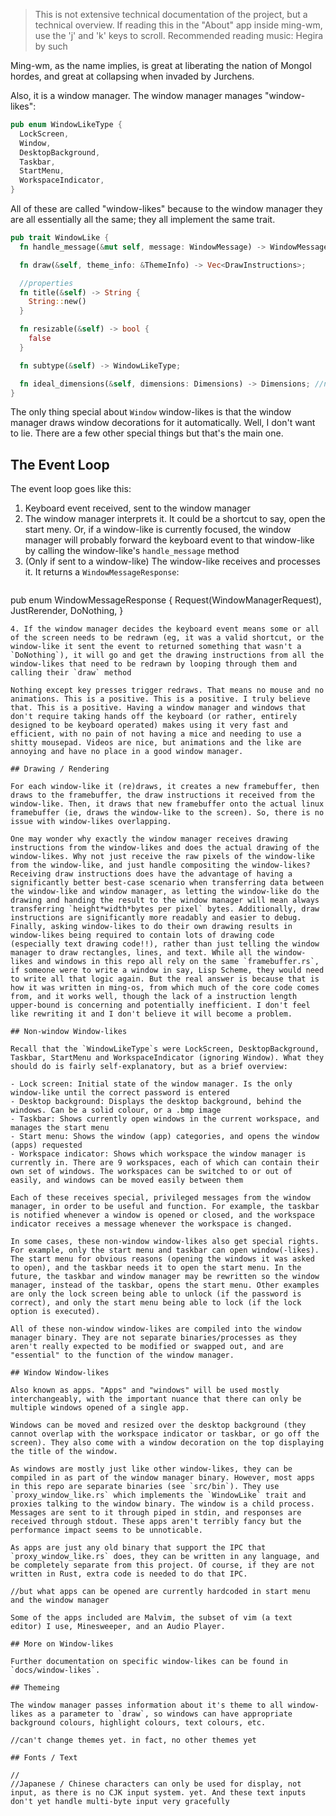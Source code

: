 > This is not extensive technical documentation of the project, but a technical overview.
> If reading this in the "About" app inside ming-wm, use the 'j' and 'k' keys to scroll.
> Recommended reading music: Hegira by such

Ming-wm, as the name implies, is great at liberating the nation of Mongol hordes, and great at collapsing when invaded by Jurchens.

Also, it is a window manager. The window manager manages "window-likes":

```rust
pub enum WindowLikeType {
  LockScreen,
  Window,
  DesktopBackground,
  Taskbar,
  StartMenu,
  WorkspaceIndicator,
}
```

All of these are called "window-likes" because to the window manager they are all essentially all the same; they all implement the same trait.

```rust
pub trait WindowLike {
  fn handle_message(&mut self, message: WindowMessage) -> WindowMessageResponse;

  fn draw(&self, theme_info: &ThemeInfo) -> Vec<DrawInstructions>;

  //properties
  fn title(&self) -> String {
    String::new()
  }

  fn resizable(&self) -> bool {
    false
  }

  fn subtype(&self) -> WindowLikeType;

  fn ideal_dimensions(&self, dimensions: Dimensions) -> Dimensions; //needs &self or its not object safe or some bullcrap
}
```

The only thing special about `Window` window-likes is that the window manager draws window decorations for it automatically. Well, I don't want to lie. There are a few other special things but that's the main one.

## The Event Loop

The event loop goes like this:

1. Keyboard event received, sent to the window manager
2. The window manager interprets it. It could be a shortcut to say, open the start meny. Or, if a window-like is currently focused, the window manager will probably forward the keyboard event to that window-like by calling the window-like's `handle_message` method
3. (Only if sent to a window-like) The window-like receives and processes it. It returns a `WindowMessageResponse`:
>>> ```rust
pub enum WindowMessageResponse {
  Request(WindowManagerRequest),
  JustRerender,
  DoNothing,
}
```
4. If the window manager decides the keyboard event means some or all of the screen needs to be redrawn (eg, it was a valid shortcut, or the window-like it sent the event to returned something that wasn't a `DoNothing`), it will go and get the drawing instructions from all the window-likes that need to be redrawn by looping through them and calling their `draw` method

Nothing except key presses trigger redraws. That means no mouse and no animations. This is a positive. This is a positive. I truly believe that. This is a positive. Having a window manager and windows that don't require taking hands off the keyboard (or rather, entirely designed to be keyboard operated) makes using it very fast and efficient, with no pain of not having a mice and needing to use a shitty mousepad. Videos are nice, but animations and the like are annoying and have no place in a good window manager.

## Drawing / Rendering

For each window-like it (re)draws, it creates a new framebuffer, then draws to the framebuffer, the draw instructions it received from the window-like. Then, it draws that new framebuffer onto the actual linux framebuffer (ie, draws the window-like to the screen). So, there is no issue with window-likes overlapping.

One may wonder why exactly the window manager receives drawing instructions from the window-likes and does the actual drawing of the window-likes. Why not just receive the raw pixels of the window-like from the window-like, and just handle compositing the window-likes? Receiving draw instructions does have the advantage of having a significantly better best-case scenario when transferring data between the window-like and window manager, as letting the window-like do the drawing and handing the result to the window manager will mean always transferring `height*width*bytes per pixel` bytes. Additionally, draw instructions are significantly more readably and easier to debug. Finally, asking window-likes to do their own drawing results in window-likes being required to contain lots of drawing code (especially text drawing code!!), rather than just telling the window manager to draw rectangles, lines, and text. While all the window-likes and windows in this repo all rely on the same `framebuffer.rs`, if someone were to write a window in say, Lisp Scheme, they would need to write all that logic again. But the real answer is because that is how it was written in ming-os, from which much of the core code comes from, and it works well, though the lack of a instruction length upper-bound is concerning and potentially inefficient. I don't feel like rewriting it and I don't believe it will become a problem.

## Non-window Window-likes

Recall that the `WindowLikeType`s were LockScreen, DesktopBackground, Taskbar, StartMenu and WorkspaceIndicator (ignoring Window). What they should do is fairly self-explanatory, but as a brief overview:

- Lock screen: Initial state of the window manager. Is the only window-like until the correct password is entered
- Desktop background: Displays the desktop background, behind the windows. Can be a solid colour, or a .bmp image
- Taskbar: Shows currently open windows in the current workspace, and manages the start menu
- Start menu: Shows the window (app) categories, and opens the window (apps) requested
- Workspace indicator: Shows which workspace the window manager is currently in. There are 9 workspaces, each of which can contain their own set of windows. The workspaces can be switched to or out of easily, and windows can be moved easily between them

Each of these receives special, privileged messages from the window manager, in order to be useful and function. For example, the taskbar is notified whenever a window is opened or closed, and the workspace indicator receives a message whenever the workspace is changed.

In some cases, these non-window window-likes also get special rights. For example, only the start menu and taskbar can open window(-likes). The start menu for obvious reasons (opening the windows it was asked to open), and the taskbar needs it to open the start menu. In the future, the taskbar and window manager may be rewritten so the window manager, instead of the taskbar, opens the start menu. Other examples are only the lock screen being able to unlock (if the password is correct), and only the start menu being able to lock (if the lock option is executed).

All of these non-window window-likes are compiled into the window manager binary. They are not separate binaries/processes as they aren't really expected to be modified or swapped out, and are "essential" to the function of the window manager.

## Window Window-likes

Also known as apps. "Apps" and "windows" will be used mostly interchangeably, with the important nuance that there can only be multiple windows opened of a single app.

Windows can be moved and resized over the desktop background (they cannot overlap with the workspace indicator or taskbar, or go off the screen). They also come with a window decoration on the top displaying the title of the window.

As windows are mostly just like other window-likes, they can be compiled in as part of the window manager binary. However, most apps in this repo are separate binaries (see `src/bin`). They use `proxy_window_like.rs` which implements the `WindowLike` trait and proxies talking to the window binary. The window is a child process. Messages are sent to it through piped in stdin, and responses are received through stdout. These apps aren't terribly fancy but the performance impact seems to be unnoticable.

As apps are just any old binary that support the IPC that `proxy_window_like.rs` does, they can be written in any language, and be completely separate from this project. Of course, if they are not written in Rust, extra code is needed to do that IPC.

//but what apps can be opened are currently hardcoded in start menu and the window manager

Some of the apps included are Malvim, the subset of vim (a text editor) I use, Minesweeper, and an Audio Player.

## More on Window-likes

Further documentation on specific window-likes can be found in `docs/window-likes`.

## Themeing

The window manager passes information about it's theme to all window-likes as a parameter to `draw`, so windows can have appropriate background colours, highlight colours, text colours, etc.

//can't change themes yet. in fact, no other themes yet

## Fonts / Text

//
//Japanese / Chinese characters can only be used for display, not input, as there is no CJK input system. yet. And these text inputs don't yet handle multi-byte input very gracefully
